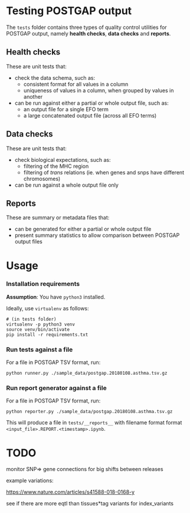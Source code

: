# Testing POSTGAP output
The `tests` folder contains three types of quality control utilities for POSTGAP output, namely **health checks**, **data checks** and **reports**.

## Health checks
These are unit tests that:
* check the data schema, such as:
  * consistent format for all values in a column
  * uniqueness of values in a column, when grouped by values in another
* can be run against either a partial or whole output file, such as:
  * an output file for a single EFO term
  * a large concatenated output file (across all EFO terms)

## Data checks
These are unit tests that:
* check biological expectations, such as:
  * filtering of the MHC region
  * filtering of *trans* relations (ie. when genes and snps have different chromosomes)
* can be run against a whole output file only

## Reports
These are summary or metadata files that:
* can be generated for either a partial or whole output file
* present summary statistics to allow comparison between POSTGAP output files

# Usage

### Installation requirements
**Assumption**: You have `python3` installed.

Ideally, use `virtualenv` as follows:
```
# (in tests folder)
virtualenv -p python3 venv
source venv/bin/activate
pip install -r requirements.txt
```

### Run tests against a file
For a file in POSTGAP TSV format, run:
```
python runner.py ./sample_data/postgap.20180108.asthma.tsv.gz
```

### Run report generator against a file
For a file in POSTGAP TSV format, run:
```
python reporter.py ./sample_data/postgap.20180108.asthma.tsv.gz
```
This will produce a file in `tests/__reports__` with filename format format `<input_file>.REPORT.<timestamp>.ipynb`.


# TODO

monitor SNP=> gene connections for big shifts between releases

example variations:

https://www.nature.com/articles/s41588-018-0168-y


see if there are more eqtl than tissues*tag variants for index_variants